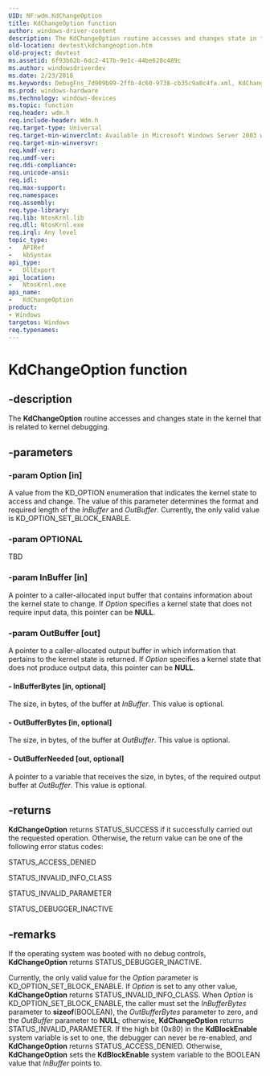 ```yaml
---
UID: NF:wdm.KdChangeOption
title: KdChangeOption function
author: windows-driver-content
description: The KdChangeOption routine accesses and changes state in the kernel that is related to kernel debugging.
old-location: devtest\kdchangeoption.htm
old-project: devtest
ms.assetid: 6f93b62b-6dc2-417b-9e1c-44be628c489c
ms.author: windowsdriverdev
ms.date: 2/23/2018
ms.keywords: DebugFns_7d909b99-2ffb-4c60-9738-cb35c9a0c4fa.xml, KdChangeOption, KdChangeOption routine [Driver Development Tools], devtest.kdchangeoption, wdm/KdChangeOption
ms.prod: windows-hardware
ms.technology: windows-devices
ms.topic: function
req.header: wdm.h
req.include-header: Wdm.h
req.target-type: Universal
req.target-min-winverclnt: Available in Microsoft Windows Server 2003 with Service Pack 1 (SP1) and later versions of Windows and Windows Server.
req.target-min-winversvr: 
req.kmdf-ver: 
req.umdf-ver: 
req.ddi-compliance: 
req.unicode-ansi: 
req.idl: 
req.max-support: 
req.namespace: 
req.assembly: 
req.type-library: 
req.lib: NtosKrnl.lib
req.dll: NtosKrnl.exe
req.irql: Any level
topic_type:
-	APIRef
-	kbSyntax
api_type:
-	DllExport
api_location:
-	NtosKrnl.exe
api_name:
-	KdChangeOption
product:
- Windows
targetos: Windows
req.typenames: 
---
```


# KdChangeOption function


## -description


The <b>KdChangeOption</b> routine accesses and changes state in the kernel that is related to kernel debugging. 


## -parameters




### -param Option [in]

A value from the KD_OPTION enumeration that indicates the kernel state to access and change. The value of this parameter determines the format and required length of the <i>InBuffer</i> and <i>OutBuffer</i>. Currently, the only valid value is KD_OPTION_SET_BLOCK_ENABLE. 


### -param OPTIONAL

TBD




### -param InBuffer [in]

A pointer to a caller-allocated input buffer that contains information about the kernel state to change. If <i>Option</i> specifies a kernel state that does not require input data, this pointer can be <b>NULL</b>.


### -param OutBuffer [out]

A pointer to a caller-allocated output buffer in which information that pertains to the kernel state is returned. If <i>Option</i> specifies a kernel state that does not produce output data, this pointer can be <b>NULL</b>. 


#### - InBufferBytes [in, optional]

The size, in bytes, of the buffer at <i>InBuffer</i>. This value is optional. 


#### - OutBufferBytes [in, optional]

The size, in bytes, of the buffer at <i>OutBuffer</i>. This value is optional.


#### - OutBufferNeeded [out, optional]

A pointer to a variable that receives the size, in bytes, of the required output buffer at <i>OutBuffer</i>. This value is optional.


## -returns



<b>KdChangeOption</b> returns STATUS_SUCCESS if it successfully carried out the requested operation. Otherwise, the return value can be one of the following error status codes: 

STATUS_ACCESS_DENIED

STATUS_INVALID_INFO_CLASS

STATUS_INVALID_PARAMETER

STATUS_DEBUGGER_INACTIVE




## -remarks



If the operating system was booted with no debug controls, <b>KdChangeOption</b> returns STATUS_DEBUGGER_INACTIVE.

Currently, the only valid value for the <i>Option</i> parameter is KD_OPTION_SET_BLOCK_ENABLE. If <i>Option</i> is set to any other value, <b>KdChangeOption</b> returns STATUS_INVALID_INFO_CLASS. When <i>Option</i> is KD_OPTION_SET_BLOCK_ENABLE, the caller must set the <i>InBufferBytes</i> parameter to <b>sizeof</b>(BOOLEAN), the <i>OutBufferBytes</i> parameter to zero, and the <i>OutBuffer</i> parameter to <b>NULL</b>; otherwise, <b>KdChangeOption</b> returns STATUS_INVALID_PARAMETER. If the high bit (0x80) in the <b>KdBlockEnable</b> system variable is set to one, the debugger can never be re-enabled, and <b>KdChangeOption</b> returns STATUS_ACCESS_DENIED. Otherwise, <b>KdChangeOption</b> sets the <b>KdBlockEnable</b> system variable to the BOOLEAN value that <i>InBuffer</i> points to.



